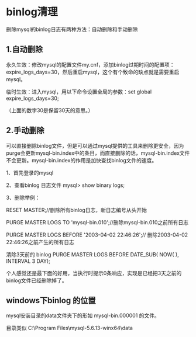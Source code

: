 # binlog清理

删除mysql的binlog日志有两种方法：自动删除和手动删除

## 1.自动删除

 永久生效：修改mysql的配置文件my.cnf，添加binlog过期时间的配置项：expire_logs_days=30，然后重启mysql，这个有个致命的缺点就是需要重启mysql。

 临时生效：进入mysql，用以下命令设置全局的参数：set global expire_logs_days=30;

 （上面的数字30是保留30天的意思。）

## 2.手动删除

可以直接删除binlog文件，但是可以通过mysql提供的工具来删除更安全，因为purge会更新mysql-bin.index中的条目，而直接删除的话，mysql-bin.index文件不会更新。mysql-bin.index的作用是加快查找binlog文件的速度。

1、首先登录的mysql

2、查看binlog 日志文件 mysql> show binary logs;

3、删除举例：

RESET MASTER;//删除所有binlog日志，新日志编号从头开始

PURGE MASTER LOGS TO 'mysql-bin.010';//删除mysql-bin.010之前所有日志

PURGE MASTER LOGS BEFORE '2003-04-02 22:46:26';// 删除2003-04-02 22:46:26之前产生的所有日志

清除3天前的 binlog
PURGE MASTER LOGS BEFORE DATE_SUB( NOW( ), INTERVAL 3 DAY);

个人感觉还是最下面的好用，当执行时提示0条响应，实现是已经把3天之前的binlog文件已经删除掉了。



## windows下binlog 的位置

mysql安装目录的data文件夹下的形如 mysql-bin.000001 的文件。

目录类似 C:\Program Files\mysql-5.6.13-winx64\data

